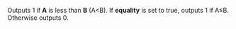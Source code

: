 
[comment]: # (BooleanCanvasModule)
Outputs 1 if **A** is less than **B** (A<B). If **equality** is set to true, outputs 1 if A≤B. Otherwise outputs 0.